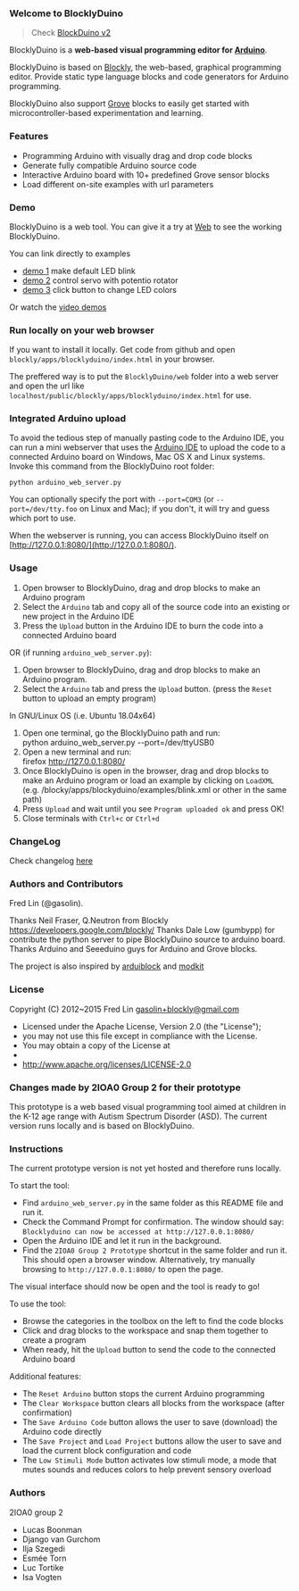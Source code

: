 ### Welcome to BlocklyDuino

> Check [BlockDuino v2](https://github.com/BlocklyDuino/BlocklyDuino-v2)

BlocklyDuino is a **web-based visual programming editor for [Arduino](http://www.arduino.cc/)**.

BlocklyDuino is based on [Blockly](https://developers.google.com/blockly/), the web-based, graphical programming editor. Provide static type language blocks and code generators for Arduino programming.

BlocklyDuino also support [Grove](http://www.seeedstudio.com/wiki/GROVE_System) blocks to easily get started with microcontroller-based experimentation and learning.

### Features

* Programming Arduino with visually drag and drop code blocks
* Generate fully compatible Arduino source code
* Interactive Arduino board with 10+ predefined Grove sensor blocks
* Load different on-site examples with url parameters

### Demo

BlocklyDuino is a web tool. You can give it a try at
[Web](http://blocklyduino.github.io/BlocklyDuino/blockly/apps/blocklyduino/) to see the working BlocklyDuino.

You can link directly to examples
* [demo 1](http://blocklyduino.github.io/BlocklyDuino/blockly/apps/blocklyduino/index.html?url=examples/blink.xml) make default LED blink
* [demo 2](http://blocklyduino.github.io/BlocklyDuino/blockly/apps/blocklyduino/index.html?url=examples/servo_potentio.xml) control servo with potentio rotator
* [demo 3](http://blocklyduino.github.io/BlocklyDuino/blockly/apps/blocklyduino/index.html?url=examples/click_color.xml) click button to change LED colors

Or watch the [video demos](http://www.youtube.com/watch?v=_swiyXcUvNY)

### Run locally on your web browser
If you want to install it locally. Get code from github and open `blockly/apps/blocklyduino/index.html` in your browser. 

The preffered way is to put the `BlocklyDuino/web` folder into a web server and open the url like `localhost/public/blockly/apps/blocklyduino/index.html` for use.

### Integrated Arduino upload
To avoid the tedious step of manually pasting code to the Arduino IDE, you can run a mini webserver that uses
the [Arduino IDE](https://www.arduino.cc/en/Main/Software) to upload the code to a connected Arduino board on Windows, Mac OS X and Linux systems.
Invoke this command from the BlocklyDuino root folder:
```
python arduino_web_server.py 
```

You can optionally specify the port with `--port=COM3` (or `--port=/dev/tty.foo` on Linux and Mac); 
if you don't, it will try and guess which port to use.

When the webserver is running, you can access BlocklyDuino itself on [http://127.0.0.1:8080/](http://127.0.0.1:8080/).

### Usage
1. Open browser to BlocklyDuino, drag and drop blocks to make an Arduino program
2. Select the `Arduino` tab and copy all of the source code into an existing or new project in the Arduino IDE
3. Press the `Upload` button in the Arduino IDE to burn the code into a connected Arduino board

OR (if running `arduino_web_server.py`):
1. Open browser to BlocklyDuino, drag and drop blocks to make an Arduino program.
2. Select the `Arduino` tab and press the `Upload` button. (press the `Reset` button to upload an empty program)

In GNU/Linux OS (i.e. Ubuntu 18.04x64) 
1. Open one terminal, go the BlocklyDuino path and run:   
python arduino_web_server.py --port=/dev/ttyUSB0   
2. Open a new terminal and run:   
firefox http://127.0.0.1:8080/ 
3. Once BlocklyDuino is open in the browser, drag and drop blocks to make an Arduino program or 
load an example by clicking on `LoadXML` (e.g. /blocky/apps/blockyduino/examples/blink.xml or other in the same path)
4. Press `Upload` and wait until you see `Program uploaded ok` and press OK!
5. Close terminals with `Ctrl+c` or `Ctrl+d`

### ChangeLog

Check changelog [here](https://github.com/BlocklyDuino/BlocklyDuino/blob/master/CHANGELOG.txt)

### Authors and Contributors
Fred Lin (@gasolin).

Thanks Neil Fraser, Q.Neutron from Blockly https://developers.google.com/blockly/
Thanks Dale Low (gumbypp) for contribute the python server to pipe BlocklyDuino source to arduino board.
Thanks Arduino and Seeeduino guys for Arduino and Grove blocks.

The project is also inspired by [arduiblock](https://github.com/taweili/ardublock) and [modkit](http://www.modk.it/)

### License

Copyright (C) 2012~2015 Fred Lin gasolin+blockly@gmail.com

 * Licensed under the Apache License, Version 2.0 (the "License");
 * you may not use this file except in compliance with the License.
 * You may obtain a copy of the License at
 *
 *   http://www.apache.org/licenses/LICENSE-2.0


### Changes made by 2IOA0 Group 2 for their prototype
This prototype is a web based visual programming tool aimed at children in the K-12 age range with Autism Spectrum Disorder (ASD). The current version runs locally and is based on BlocklyDuino.

### Instructions
The current prototype version is not yet hosted and therefore runs locally.

To start the tool:
* Find `arduino_web_server.py` in the same folder as this README file and run it.
* Check the Command Prompt for confirmation. The window should say: `Blocklyduino can now be accessed at http://127.0.0.1:8080/`
* Open the Arduino IDE and let it run in the background.
* Find the `2IOA0 Group 2 Prototype` shortcut in the same folder and run it. This should open a browser window.
  Alternatively, try manually browsing to `http://127.0.0.1:8080/` to open the page.

The visual interface should now be open and the tool is ready to go!

To use the tool:
* Browse the categories in the toolbox on the left to find the code blocks
* Click and drag blocks to the workspace and snap them together to create a program
* When ready, hit the `Upload` button to send the code to the connected Arduino board

Additional features:
* The `Reset Arduino` button stops the current Arduino programming
* The `Clear Workspace` button clears all blocks from the workspace (after confirmation)
* The `Save Arduino Code` button allows the user to save (download) the Arduino code directly
* The `Save Project` and `Load Project` buttons allow the user to save and load the current block configuration and code
* The `Low Stimuli Mode` button activates low stimuli mode, a mode that mutes sounds and reduces colors to help prevent sensory overload

### Authors
2IOA0 group 2
* Lucas Boonman
* Django van Gurchom
* Ilja Szegedi
* Esmée Torn
* Luc Tortike
* Isa Vogten